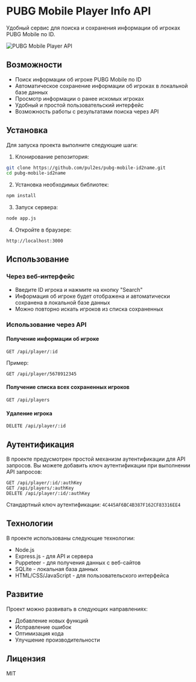 # PUBG Mobile Player Info API

Удобный сервис для поиска и сохранения информации об игроках PUBG Mobile по ID.

![PUBG Mobile Player API](https://i.imgur.com/GTCRHEC.png)

## Возможности

- Поиск информации об игроке PUBG Mobile по ID
- Автоматическое сохранение информации об игроках в локальной базе данных
- Просмотр информации о ранее искомых игроках
- Удобный и простой пользовательский интерфейс
- Возможность работы с результатами поиска через API

## Установка

Для запуска проекта выполните следующие шаги:

1. Клонирование репозитория:
```bash
git clone https://github.com/pul2es/pubg-mobile-id2name.git
cd pubg-mobile-id2name
```

2. Установка необходимых библиотек:
```bash
npm install
```

3. Запуск сервера:
```bash
node app.js
```

4. Откройте в браузере:
```
http://localhost:3000
```

## Использование

### Через веб-интерфейс
- Введите ID игрока и нажмите на кнопку "Search"
- Информация об игроке будет отображена и автоматически сохранена в локальной базе данных
- Можно повторно искать игроков из списка сохраненных

### Использование через API

#### Получение информации об игроке
```
GET /api/player/:id
```

Пример:
```
GET /api/player/5678912345
```

#### Получение списка всех сохраненных игроков
```
GET /api/players
```

#### Удаление игрока
```
DELETE /api/player/:id
```

## Аутентификация

В проекте предусмотрен простой механизм аутентификации для API запросов. Вы можете добавить ключ аутентификации при выполнении API запросов:

```
GET /api/player/:id/:authKey
GET /api/players/:authKey
DELETE /api/player/:id/:authKey
```

Стандартный ключ аутентификации: `4C445AF6BC4B387F162CF83316EE4`

## Технологии

В проекте использованы следующие технологии:

- Node.js
- Express.js - для API и сервера
- Puppeteer - для получения данных с веб-сайтов
- SQLite - локальная база данных
- HTML/CSS/JavaScript - для пользовательского интерфейса

## Развитие

Проект можно развивать в следующих направлениях:

- Добавление новых функций
- Исправление ошибок
- Оптимизация кода
- Улучшение производительности

## Лицензия

MIT
